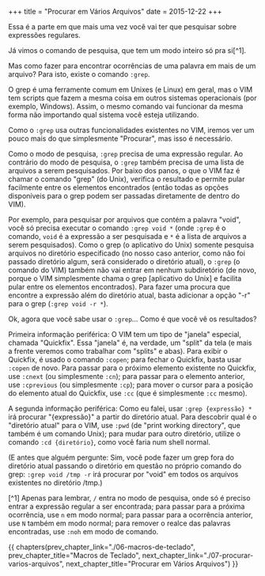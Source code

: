 +++
title = "Procurar em Vários Arquivos"
date = 2015-12-22
+++

Essa é a parte em que mais uma vez você vai ter que pesquisar sobre
expressões regulares.

<!-- more -->

Já vimos o comando de pesquisa, que tem um modo inteiro só pra si[^1].

Mas como fazer para encontrar ocorrências de uma palavra em mais de um arquivo?
Para isto, existe o comando `:grep`.

O grep é uma ferramente comum em Unixes (e Linux) em geral, mas o VIM tem
scripts que fazem a mesma coisa em outros sistemas operacionais (por exemplo,
Windows). Assim, o mesmo comando vai funcionar da mesma forma não importando
qual sistema você esteja utilizando.

Como o `:grep` usa outras funcionalidades existentes no VIM, iremos ver um pouco
mais do que simplesmente "Procurar", mas isso é necessário.

Como o modo de pesquisa, `:grep` precisa de uma expressão regular. Ao contrário
do modo de pesquisa, o `:grep` também precisa de uma lista de arquivos a serem
pesquisados. Por baixo dos panos, o que o VIM faz é chamar o comando "grep" (do
Unix), verifica o resultado e permite pular facilmente entre os elementos
encontrados (então todas as opções disponíveis para o grep podem ser passadas
diretamente de dentro do VIM).

Por exemplo, para pesquisar por arquivos que contém a palavra "void", você só
precisa executar o comando `:grep void *` (onde `:grep` é o comando, `void` é a
expressão a ser pesquisada e `*` é a lista de arquivos a serem pesquisados). Como
o grep (o aplicativo do Unix) somente pesquisa arquivos no diretório
especificado (no nosso caso anterior, como não foi passado diretório algum,
será considerado o diretório atual), o `:grep` (o comando do VIM) também não vai
entrar em nenhum subdiretório (de novo, porque o VIM simplesmente chama o grep
[aplicativo do Unix] e facilita pular entre os elementos encontrados). Para
fazer uma procura que encontre a expressão além do diretório atual, basta
adicionar a opção "-r" para o grep (`:grep void -r *`).

Ok, agora que você sabe usar o `:grep`... Como é que você vê os resultados?

Primeira informação periférica: O VIM tem um tipo de "janela" especial, chamada
"Quickfix". Essa "janela" é, na verdade, um "split" da tela (e mais a frente
veremos como trabalhar com "splits" e abas). Para exibir o Quickfix, é usado o
comando `:copen`; para fechar o Quickfix, basta usar `:copen` de novo. Para
passar para o próximo elemento existente no Quickfix, use `:cnext` (ou
simplesmente `:cn`); para passar para o elemento anterior, use `:cprevious` (ou
simplesmente `:cp`); para mover o cursor para a posição do elemento atual do
Quickfix, use `:cc` (que é simplesmente `:cc` mesmo).

A segunda informação periférica: Como eu falei, usar `:grep {expressão} *` irá
procurar "{expressão}" a partir do diretório atual. Para descobrir qual é o
"diretório atual" para o VIM, use `:pwd` (de "print working directory", que
também é um comando Unix); para mudar para outro diretório, utilize o comando
`:cd {diretório}`, como você faria num shell normal.

(E antes que alguém pergunte: Sim, você pode fazer um grep fora do diretório
atual passando o diretório em questão no próprio comando do grep: `:grep void
/tmp -r` irá procurar por "void" em todos os arquivos existentes no diretório
/tmp.)

[^1] Apenas para lembrar, `/` entra no modo de pesquisa, onde só é preciso entrar
	 a expressão regular a ser encontrada; para passar para a próxima
	 ocorrência, use `n` em modo normal; para passar para a ocorrência anterior,
	 use `N` também em modo normal; para remover o realce das palavras
	 encontradas, use `:noh` em modo de comando.

{{ chapters(prev_chapter_link="./06-macros-de-teclado", prev_chapter_title="Macros de Teclado", next_chapter_link="./07-procurar-varios-arquivos", next_chapter_title="Procurar em Vários Arquivos") }}
